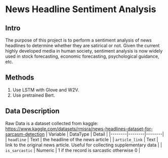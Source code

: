 # News Headline Sentiment Analysis

## Intro
The purpose of this project is to perform a sentiment analysis of news headlines to determine whether they are satirical or not. Given the current highly developed media in human society, sentiment analysis is now widely used in stock forecasting, economic forecasting, psychological guidance, etc.

## Methods
1. Use LSTM with Glove and W2V.
2. Use pretrained Bert.

## Data Description
Raw Data is a dataset collected from kaggle: https://www.kaggle.com/datasets/rmisra/news-headlines-dataset-for-sarcasm-detection
| Variable | DataType | Detail |
|--------|--------|--------|
| `headline` | Text | the headline of the news article |
| `article_link` | Text | link to the original news article. Useful for collecting supplementary data |
| `is_sarcastic` | Numeric | 1 if the record is sarcastic otherwise 0  |
